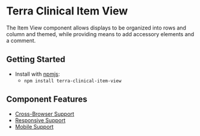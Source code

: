 # Terra Clinical Item View

The Item View component allows displays to be organized into rows and column and themed, while providing means to add accessory elements and a comment.

## Getting Started

- Install with [npmjs](https://www.npmjs.com):
  - `npm install terra-clinical-item-view`


## Component Features
* [Cross-Browser Support](https://github.com/cerner/terra-ui/blob/master/src/terra-dev-site/contributing/ComponentStandards.e.contributing.md#cross-browser-support)
* [Responsive Support](https://github.com/cerner/terra-ui/blob/master/src/terra-dev-site/contributing/ComponentStandards.e.contributing.md#responsive-support)
* [Mobile Support](https://github.com/cerner/terra-ui/blob/master/src/terra-dev-site/contributing/ComponentStandards.e.contributing.md#mobile-support)
